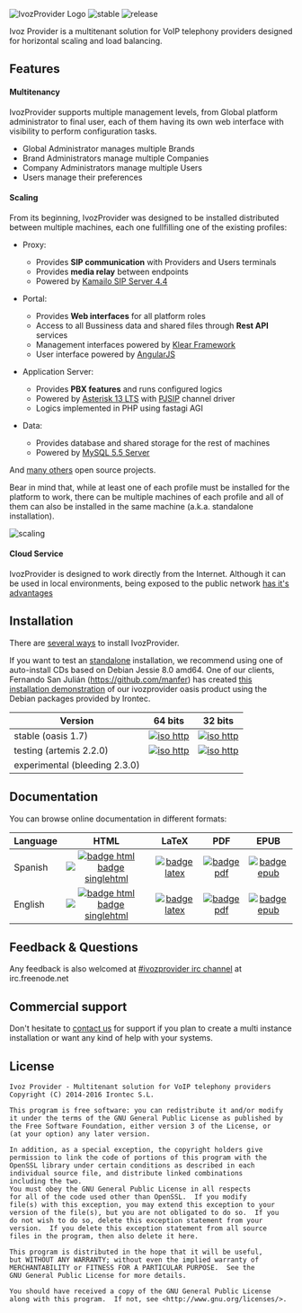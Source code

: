 ![IvozProvider Logo](portals/public/images/logoprovider.png) ![stable](portals/public/images/stable-1.7-blue.png) ![release](portals/public/images/release-oasis-14b9bc.png)

Ivoz Provider is a multitenant solution for VoIP telephony providers designed for horizontal scaling and load balancing.

## Features
#### Multitenancy
IvozProvider supports multiple management levels, from Global platform administrator to final user, each of them having its own web interface with visibility to perform configuration tasks.

 * Global Administrator manages multiple Brands
 * Brand Administrators manage multiple Companies
 * Company Administrators manage multiple Users
 * Users manage their preferences

#### Scaling
From its beginning, IvozProvider was designed to be installed distributed between multiple machines, each one fullfilling one of the existing profiles:

 * Proxy:
   - Provides **SIP communication** with Providers and Users terminals
   - Provides **media relay** between endpoints
   - Powered by [Kamailo SIP Server 4.4](https://www.kamailio.org/w/)

 * Portal:
   - Provides **Web interfaces** for all platform roles
   - Access to all Bussiness data and shared files through **Rest API** services
   - Management interfaces powered by [Klear Framework](https://www.irontec.com/internet/klear)
   - User interface powered by [AngularJS](https://angularjs.org/)

 * Application Server:
   - Provides **PBX features** and runs configured logics
   - Powered by [Asterisk 13 LTS](http://www.asterisk.org/) with [PJSIP](http://www.pjsip.org/) channel driver
   - Logics implemented in PHP using fastagi AGI

 * Data:
   - Provides database and shared storage for the rest of machines
   - Powered by [MySQL 5.5 Server](http://www.mysql.com/)

And [many others](https://irontec.github.io/ivozprovider/en/oasis/intro/what_is_inside.html) open source projects.

Bear in mind that, while at least one of each profile must be installed for the platform to work, there can be multiple machines of each profile and all of them can also be installed in the same machine (a.k.a. standalone installation).

![scaling](portals/public/images/horizontalscaling.png)

#### Cloud Service
IvozProvider is designed to work directly from the Internet. Although it can be used in local environments, being exposed to the public network [has it's advantages](https://irontec.github.io/ivozprovider/en/oasis/intro/what_is_ivozprovider.html#exposed-to-the-public-network)

## Installation

There are [several ways](https://irontec.github.io/ivozprovider/en/oasis/installation) to install IvozProvider.

If you want to test an [standalone](https://irontec.github.io/ivozprovider/en/oasis/installation/install_types.html#standalone-install) installation, we recommend using one of auto-install CDs based on Debian Jessie 8.0 amd64. One of our clients, Fernando San Julián (https://github.com/manfer) has created [this installation demonstration](https://www.youtube.com/watch?v=Dy3M7X6Jw5w) of our ivozprovider oasis product using the Debian packages provided by Irontec.


| Version  | 64 bits  | 32 bits |
|----------|:--------:|:-------:|
|stable (oasis 1.7) | [![iso http](portals/public/images/iso-http-green.png)](http://packages.irontec.com/isos/ivozprovider-1.7.0-oasis-amd64.iso)| [![iso http](portals/public/images/iso-http-green.png)](http://packages.irontec.com/isos/ivozprovider-1.7.0-oasis-i386.iso)|
|testing (artemis 2.2.0) | [![iso http](portals/public/images/iso-http-green.png)](http://packages.irontec.com/isos/ivozprovider-2.2~2.2.0-artemis-amd64.iso)| [![iso http](portals/public/images/iso-http-green.png)](http://packages.irontec.com/isos/ivozprovider-2.2~2.2.0-artemis-i386.iso)|
|experimental (bleeding 2.3.0) | |


## Documentation

You can browse online documentation in different formats:

| Language | HTML | LaTeX | PDF | EPUB |
|----------|:----:|:-----:|:---:|:----:|
| Spanish  | [![badge html](portals/public/images/doc-html-green.png)](https://irontec.github.io/ivozprovider/es/oasis) [![badge singlehtml](portals/public/images/doc-singlehtml-green.png)](https://irontec.github.io/ivozprovider/essingle/oasis) | [![badge latex](portals/public/images/doc-latex-ff69b4.png)](https://irontec.github.io/ivozprovider/eslatex/oasis/IvozProvider.tex) | [![badge pdf](portals/public/images/doc-pdf-blue.png)](https://irontec.github.io/ivozprovider/eslatex/oasis/IvozProvider.pdf) | [![badge epub](portals/public/images/doc-epub-orange.png)](https://irontec.github.io/ivozprovider/esepub/oasis/IvozProvider.epub) |
| English  | [![badge html](portals/public/images/doc-html-green.png)](https://irontec.github.io/ivozprovider/en/oasis) [![badge singlehtml](portals/public/images/doc-singlehtml-green.png)](https://irontec.github.io/ivozprovider/ensingle/oasis) | [![badge latex](portals/public/images/doc-latex-ff69b4.png)](https://irontec.github.io/ivozprovider/enlatex/oasis/IvozProvider.tex) | [![badge pdf](portals/public/images/doc-pdf-blue.png)](https://irontec.github.io/ivozprovider/enlatex/oasis/IvozProvider.pdf) | [![badge epub](portals/public/images/doc-epub-orange.png)](https://irontec.github.io/ivozprovider/esepub/oasis/IvozProvider.epub) |


## Feedback & Questions

Any feedback is also welcomed at [#ivozprovider irc channel](https://webchat.freenode.net/?channels=ivozprovider) at irc.freenode.net

## Commercial support

Don't hesitate to [contact us](https://www.irontec.com/contacto) for support if you plan to create a multi instance installation or want any kind of help with your systems.

## License
    Ivoz Provider - Multitenant solution for VoIP telephony providers
    Copyright (C) 2014-2016 Irontec S.L.

    This program is free software: you can redistribute it and/or modify
    it under the terms of the GNU General Public License as published by
    the Free Software Foundation, either version 3 of the License, or
    (at your option) any later version.

    In addition, as a special exception, the copyright holders give
    permission to link the code of portions of this program with the
    OpenSSL library under certain conditions as described in each
    individual source file, and distribute linked combinations
    including the two.
    You must obey the GNU General Public License in all respects
    for all of the code used other than OpenSSL.  If you modify
    file(s) with this exception, you may extend this exception to your
    version of the file(s), but you are not obligated to do so.  If you
    do not wish to do so, delete this exception statement from your
    version.  If you delete this exception statement from all source
    files in the program, then also delete it here.

    This program is distributed in the hope that it will be useful,
    but WITHOUT ANY WARRANTY; without even the implied warranty of
    MERCHANTABILITY or FITNESS FOR A PARTICULAR PURPOSE.  See the
    GNU General Public License for more details.

    You should have received a copy of the GNU General Public License
    along with this program.  If not, see <http://www.gnu.org/licenses/>.

